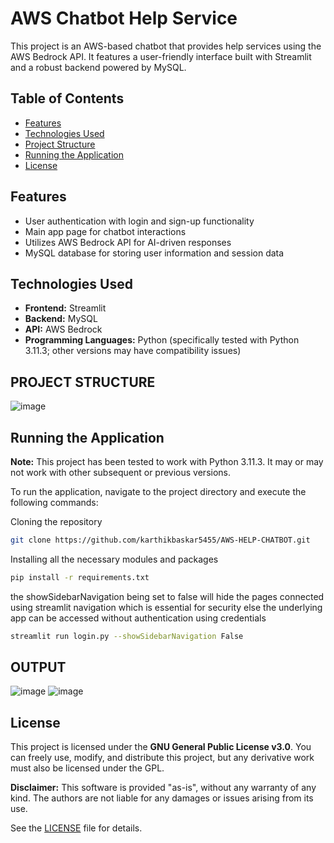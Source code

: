 # AWS Chatbot Help Service

This project is an AWS-based chatbot that provides help services using the AWS Bedrock API. It features a user-friendly interface built with Streamlit and a robust backend powered by MySQL.

## Table of Contents

- [Features](#features)
- [Technologies Used](#technologies-used)
- [Project Structure](#project-structure)
- [Running the Application](#running-the-application)
- [License](#license)

## Features

- User authentication with login and sign-up functionality
- Main app page for chatbot interactions
- Utilizes AWS Bedrock API for AI-driven responses
- MySQL database for storing user information and session data

## Technologies Used

- **Frontend:** Streamlit
- **Backend:** MySQL
- **API:** AWS Bedrock
- **Programming Languages:** Python (specifically tested with Python 3.11.3; other versions may have compatibility issues)


## PROJECT STRUCTURE

![image](https://github.com/user-attachments/assets/52dc15df-7cf6-49a9-9f29-053b18ec3535)


## Running the Application

**Note:** This project has been tested to work with Python 3.11.3. It may or may not work with other subsequent or previous versions.

To run the application, navigate to the project directory and execute the following commands:



Cloning the repository

```bash
git clone https://github.com/karthikbaskar5455/AWS-HELP-CHATBOT.git
```

Installing all the necessary modules and packages 
```bash
pip install -r requirements.txt
```
the showSidebarNavigation being set to false will hide the pages connected using streamlit navigation which is essential for security else the underlying 
app can be accessed without authentication using credentials 

```bash
streamlit run login.py --showSidebarNavigation False
```

## OUTPUT 
![image](https://github.com/user-attachments/assets/1a57cb46-a424-4080-8a10-d9103d8d76b0)
![image](https://github.com/user-attachments/assets/a8f24acf-8b45-4d8f-9e9e-5ad8cd78746f)



## License

This project is licensed under the **GNU General Public License v3.0**. You can freely use, modify, and distribute this project, but any derivative work must also be licensed under the GPL. 

**Disclaimer:** This software is provided "as-is", without any warranty of any kind. The authors are not liable for any damages or issues arising from its use.

See the [LICENSE](LICENSE) file for details.


